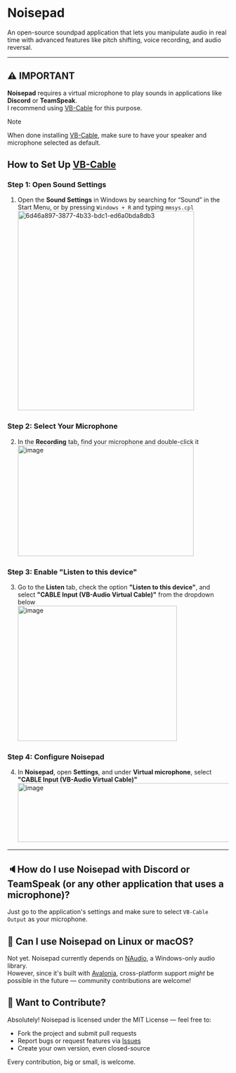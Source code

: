 # Noisepad
An open-source soundpad application that lets you manipulate audio in real time with advanced features like pitch shifting, voice recording, and audio reversal.

---

## ⚠️ IMPORTANT
<b>Noisepad</b> requires a virtual microphone to play sounds in applications like <b>Discord</b> or <b>TeamSpeak</b>.  
I recommend using [VB-Cable](https://vb-audio.com/Cable) for this purpose.

> [!NOTE]
> When done installing [VB-Cable](https://vb-audio.com/Cable), make sure to have your speaker and microphone selected as default.

## How to Set Up [VB-Cable](https://vb-audio.com/Cable)

### Step 1: Open Sound Settings
1. Open the **Sound Settings** in Windows by searching for “Sound” in the Start Menu, or by pressing `Windows + R` and typing `mmsys.cpl`  
   <img width="401" height="454" alt="6d46a897-3877-4b33-bdc1-ed6a0bda8db3" src="https://github.com/user-attachments/assets/4c9f7d23-a631-424e-baa2-6de0c8ce2212" /> <br>

### Step 2: Select Your Microphone
2. In the **Recording** tab, find your microphone and double-click it  
   <img width="400" height="252" alt="image" src="https://github.com/user-attachments/assets/1b61c91d-9633-4e78-af5e-66f1dd9e1219" /> <br>

### Step 3: Enable "Listen to this device"
3. Go to the **Listen** tab, check the option **"Listen to this device"**, and select **"CABLE Input (VB-Audio Virtual Cable)"** from the dropdown below  
   <img width="362" height="308" alt="image" src="https://github.com/user-attachments/assets/91a5450b-3989-4aad-a7be-eb3736ffcf4a" /> <br>

### Step 4: Configure Noisepad
4. In **Noisepad**, open **Settings**, and under **Virtual microphone**, select **"CABLE Input (VB-Audio Virtual Cable)"**  
   <img width="764" height="134" alt="image" src="https://github.com/user-attachments/assets/f7f1a34d-0932-4e1e-905a-3cf0c7322914" /> <br>

---

## 🔈How do I use Noisepad with Discord or TeamSpeak (or any other application that uses a microphone)?
Just go to the application's settings and make sure to select `VB-Cable Output` as your microphone.

## 🐧 Can I use Noisepad on Linux or macOS?
Not yet. Noisepad currently depends on [NAudio](https://github.com/naudio/NAudio), a Windows-only audio library.  
However, since it's built with [Avalonia](https://avaloniaui.net/), cross-platform support *might* be possible in the future — community contributions are welcome!

## 🤝 Want to Contribute?

Absolutely! Noisepad is licensed under the MIT License — feel free to:

- Fork the project and submit pull requests
- Report bugs or request features via [Issues](#)
- Create your own version, even closed-source

Every contribution, big or small, is welcome.
